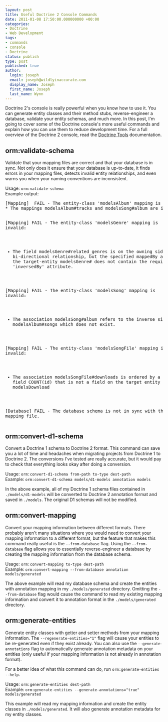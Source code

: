 ```yaml
---
layout: post
title: Useful Doctrine 2 Console Commands
date: 2011-01-08 17:50:00.000000000 +00:00
categories:
- Doctrine
- Web Development
tags:
- commands
- console
- Doctrine
status: publish
type: post
published: true
author:
  login: joseph
  email: joseph@wildlyinaccurate.com
  display_name: Joseph
  first_name: Joseph
  last_name: Wynn
---
```

<p>Doctrine 2's console is really powerful when you know how to use it. You can generate entity classes and their method stubs, reverse-engineer a database, validate your entity schemas, and much more. In this post, I'm going to cover some of the Doctrine console's more useful commands and explain how you can use them to reduce development time. For a full overview of the Doctrine 2 console, read the <a href="http://docs.doctrine-project.org/projects/doctrine-orm/en/latest/reference/tools.html">Doctrine Tools</a> documentation.<!--more--></p>
<h2 id="orm-validate-schema">orm:validate-schema</h2>
<p>Validate that your mapping files are correct and that your database is in sync. Not only does it ensure that your database is up-to-date, it finds errors in your mapping files, detects invalid entity relationships, and even warns you when your naming conventions are inconsistent.</p>
<p>Usage: <code>orm:validate-schema</code><br />
Example output:</p>
<pre class="no-highlight">[Mapping]  FAIL - The entity-class 'modelsAlbum' mapping is invalid:
* The mappings modelsAlbum#tracks and modelsSong#album are incosistent with each other.

[Mapping]  FAIL - The entity-class 'modelsGenre' mapping is invalid:
* The field modelsGenre#related_genres is on the owning side of a bi-directional relationship, but the specified mappedBy association on the target-entity modelsGenre#
does not contain the required 'inversedBy' attribute.

[Mapping]  FAIL - The entity-class 'modelsSong' mapping is invalid:
* The association modelsSong#album refers to the inverse side field modelsAlbum#songs which does not exist.

[Mapping]  FAIL - The entity-class 'modelsSongFile' mapping is invalid:
* The association modelsSongFile#downloads is ordered by a foreign field COUNT(id) that is not a field on the target entity modelsDownload

[Database] FAIL - The database schema is not in sync with the current mapping file.</pre>
<h2 id="orm-convert-d1-schema">orm:convert-d1-schema</h2>
<p>Convert a Doctrine 1 schema to Doctrine 2 format. This command can save you a lot of time and headaches when migrating projects from Doctrine 1 to Doctrine 2. The conversions I've tested are really accurate, but it would pay to check that everything looks okay after doing a conversion.</p>
<p>Usage: <code>orm:convert-d1-schema from-path to-type dest-path</code><br />
Example: <code>orm:convert-d1-schema models/d1-models annotation models</code></p>
<p>In the above example, all of my Doctrine 1 schema files contained in <code>./models/d1-models</code> will be converted to Doctrine 2 annotation format and saved in <code>./models</code>. The original D1 schemas will not be modified.</p>
<h2 id="orm-convert-mapping">orm:convert-mapping</h2>
<p>Convert your mapping information between different formats. There probably aren't many situations where you would need to convert your mapping information to a different format, but the feature that makes this command really useful is the <code>--from-database</code> flag. Using the <code>--from-database</code> flag allows you to essentially reverse-engineer a database by creating the mapping information from the database schema.</p>
<p>Usage: <code>orm:convert-mapping to-type dest-path</code><br />
Example: <code>orm:convert-mapping --from-database annotation models/generated</code></p>
<p>The above example will read my database schema and create the entities with annotation mapping in my <code>./models/generated</code> directory. Omitting the <code>--from-database</code> flag would cause the command to read my existing mapping information and convert it to annotation format in the <code>./models/generated</code> directory.</p>
<h2 id="orm-generate-entities">orm:generate-entities</h2>
<p>Generate entity classes with getter and setter methods from your mapping information. The <code>--regenerate-entities="1"</code> flag will cause your entities to be re-generated even if they exist already. You can also use the <code>--generate-annotations</code> flag to automatically generate annotation metadata on your entities (only useful if your mapping information is not already in annotation format).</p>
<p>For a better idea of what this command can do, run <code>orm:generate-entities --help</code>.</p>
<p>Usage: <code>orm:generate-entities dest-path</code><br />
Example: <code>orm:generate-entities --generate-annotations="true" models/generated</code></p>
<p>This example will read my mapping information and create the entity classes in <code>./models/generated</code>. It will also generate annotation metadata for my entity classes.</p>
